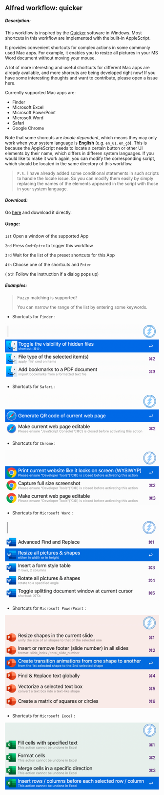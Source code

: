 ## Alfred workflow: quicker

##### Description:

This workflow is inspired by the [Quicker](https://getquicker.net) software in Windows. Most shortcuts in this workflow are implemented with the built-in AppleScript.

It provides convenient shortcuts for complex actions in some commonly used Mac apps. For example, it enables you to resize all pictures in your MS Word document without moving your mouse.

A lot of more interesting and useful shortcuts for different Mac apps are already available, and more shorcuts are being developed right now! If you have some interesting thoughts and want to contribute, please open a issue here.

Currently supported Mac apps are:

 * Finder
 * Microsoft Excel
 * Microsoft PowerPoint
 * Microsoft Word
 * Safari
 * Google Chrome

Note that some shorcuts are *locale dependent*, which means they may only work when your system language is **English** (e.g. `en_us`, `en_gb`). This is because the AppleScript needs to locate a certain button or other UI elements by their name, which differs in differen system languages. If you would like to make it work again, you can modify the corresponding script, which should be located in the same directory of this workflow.

> `P.S.` I have already added some conditional statements in such scripts to handle the locale issue. So you can modify them easily by simply replacing the names of the elements appeared in the script with those in your system language.

##### Download:

Go [here](https://github.com/Emrys365/alfred_workflows/blob/master/quicker.alfredworkflow) and download it directly.

##### Usage:

   `1st`  Open a window of the supported App

   `2nd`  Press `Cmd+Opt+x` to trigger this workflow

   `3rd`  Wait for the list of the preset shortcuts for this App

   `4th`  Choose one of the shortcuts and `Enter`

  ( `5th`  Follow the instruction if a dialog pops up)

##### Examples:

> Fuzzy matching is supported!
>
> You can narrow the range of the list by entering some keywords.

+ Shortcuts for `Finder` :

![demo6](demo_6.png)

+ Shortcuts for `Safari` :

![demo1](demo_1.png)

+ Shortcuts for `Chrome` :

![demo2](demo_2.png)

+ Shortcuts for `Microsoft Word` :

![demo3](demo_3.png)

+ Shortcuts for `Microsoft PowerPoint` :

![demo4](demo_4.jpg)

+ Shortcuts for `Microsoft Excel` :

![demo5](demo_5.png)

